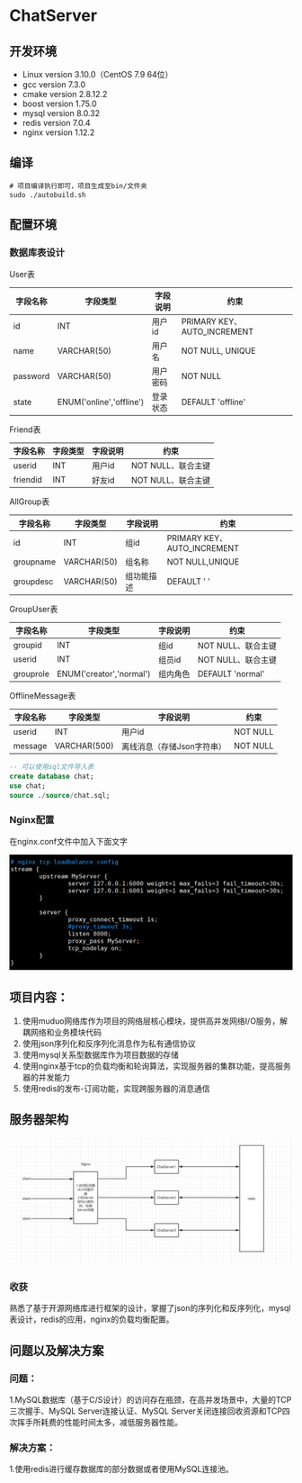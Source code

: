 # ChatServer

## 开发环境	

- Linux version 3.10.0（CentOS 7.9 64位）
- gcc version 7.3.0
- cmake version 2.8.12.2
- boost version 1.75.0
- mysql version 8.0.32
- redis version 7.0.4
- nginx version 1.12.2

## 编译

```shell
# 项目编译执行即可，项目生成至bin/文件夹
sudo ./autobuild.sh
```

## 配置环境

### 数据库表设计

User表

| 字段名称 | 字段类型                 | 字段说明 | 约束                        |
| -------- | ------------------------ | -------- | --------------------------- |
| id       | INT                      | 用户id   | PRIMARY KEY、AUTO_INCREMENT |
| name     | VARCHAR(50)              | 用户名   | NOT NULL, UNIQUE            |
| password | VARCHAR(50)              | 用户密码 | NOT NULL                    |
| state    | ENUM('online','offline') | 登录状态 | DEFAULT 'offline'           |

Friend表

| 字段名称 | 字段类型 | 字段说明 | 约束               |
| -------- | -------- | -------- | ------------------ |
| userid   | INT      | 用户id   | NOT NULL、联合主键 |
| friendid | INT      | 好友id   | NOT NULL、联合主键 |

AllGroup表

| 字段名称  | 字段类型    | 字段说明   | 约束                        |
| --------- | ----------- | ---------- | --------------------------- |
| id        | INT         | 组id       | PRIMARY KEY、AUTO_INCREMENT |
| groupname | VARCHAR(50) | 组名称     | NOT NULL,UNIQUE             |
| groupdesc | VARCHAR(50) | 组功能描述 | DEFAULT ' '                 |

GroupUser表

| 字段名称  | 字段类型                 | 字段说明 | 约束               |
| --------- | ------------------------ | -------- | ------------------ |
| groupid   | INT                      | 组id     | NOT NULL、联合主键 |
| userid    | INT                      | 组员id   | NOT NULL、联合主键 |
| grouprole | ENUM('creator','normal') | 组内角色 | DEFAULT 'normal'   |

OfflineMessage表

| 字段名称 | 字段类型     | 字段说明                   | 约束     |
| -------- | ------------ | -------------------------- | -------- |
| userid   | INT          | 用户id                     | NOT NULL |
| message  | VARCHAR(500) | 离线消息（存储Json字符串） | NOT NULL |

```sql
-- 可以使用sql文件导入表
create database chat;
use chat;
source ./source/chat.sql;
```

### Nginx配置

在nginx.conf文件中加入下面文字

![image-20230411210631674](./source/image/image-20230411210631674.png)

## 项目内容：

1. 使用muduo网络库作为项目的网络层核心模块，提供高并发网络I/O服务，解耦网络和业务模块代码
2. 使用json序列化和反序列化消息作为私有通信协议
3. 使用mysql关系型数据库作为项目数据的存储
4. 使用nginx基于tcp的负载均衡和轮询算法，实现服务器的集群功能，提高服务器的并发能力
5. 使用redis的发布-订阅功能，实现跨服务器的消息通信

## 服务器架构

![image-20230411212756360](./source/image/image-20230411212756360.png)

### 收获

熟悉了基于开源网络库进行框架的设计，掌握了json的序列化和反序列化，mysql表设计，redis的应用，nginx的负载均衡配置。

## 问题以及解决方案

### 问题：

1.MySQL数据库（基于C/S设计）的访问存在瓶颈，在高并发场景中，大量的TCP三次握手、MySQL Server连接认证、MySQL Server关闭连接回收资源和TCP四次挥手所耗费的性能时间太多，减低服务器性能。

### 解决方案：

1.使用redis进行缓存数据库的部分数据或者使用MySQL连接池。
